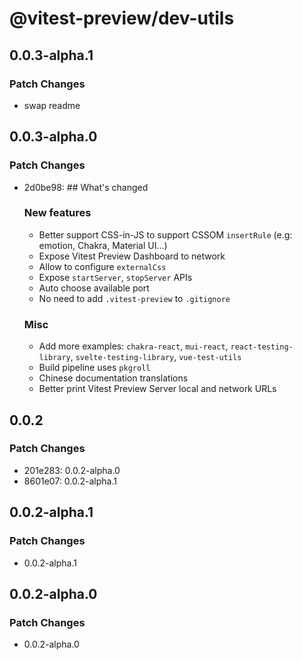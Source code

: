 # @vitest-preview/dev-utils

## 0.0.3-alpha.1

### Patch Changes

- swap readme

## 0.0.3-alpha.0

### Patch Changes

- 2d0be98: ## What's changed
  ### New features
  - Better support CSS-in-JS to support CSSOM `insertRule` (e.g: emotion, Chakra, Material UI...)
  - Expose Vitest Preview Dashboard to network
  - Allow to configure `externalCss`
  - Expose `startServer`, `stopServer` APIs
  - Auto choose available port
  - No need to add `.vitest-preview` to `.gitignore`
  ### Misc
  - Add more examples: `chakra-react`, `mui-react`, `react-testing-library`, `svelte-testing-library`, `vue-test-utils`
  - Build pipeline uses `pkgroll`
  - Chinese documentation translations
  - Better print Vitest Preview Server local and network URLs

## 0.0.2

### Patch Changes

- 201e283: 0.0.2-alpha.0
- 8601e07: 0.0.2-alpha.1

## 0.0.2-alpha.1

### Patch Changes

- 0.0.2-alpha.1

## 0.0.2-alpha.0

### Patch Changes

- 0.0.2-alpha.0
